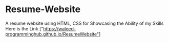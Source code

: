 # Resume-Website
A resume website using HTML, CSS for Showcasing the Ability of my Skills
Here is the Link ["https://waleed-programminghub.github.io/ResumeWebsite"]
